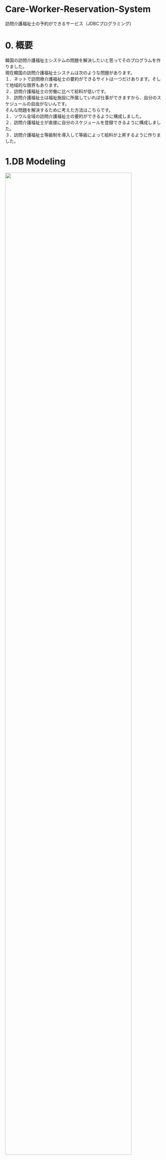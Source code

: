 # Care-Worker-Reservation-System
訪問介護福祉士の予約ができるサービス（JDBCプログラミング)

<h1>0. 概要</h1>
韓国の訪問介護福祉士システムの問題を解決したいと思ってそのプログラムを作りました。</br>
現在韓国の訪問介護福祉士システムは次のような問題があります。</br>
１．ネットで訪問療介護福祉士の要約ができるサイトは一つだけあります。そして地域的な限界もあります。</br>
２．訪問介護福祉士の労働に比べて給料が低いです。</br>
３．訪問介護福祉士は福祉施設に所属していれば仕事ができますから、自分のスケジュールの自由がないんです。</br>
そんな問題を解決するために考えた方法はこちらです。</br>
１．ソウル全域の訪問介護福祉士の要約ができるように構成しました。</br>
２．訪問介護福祉士が直接に自分のスケジュールを登録できるように構成しました。</br>
３．訪問介護福祉士等級制を導入して等級によって給料が上昇するように作りました。</br>

<h1>1.DB Modeling</h1>
<img src="https://user-images.githubusercontent.com/38282886/65164642-429c9700-da78-11e9-9464-941b125d538c.png" width="90%"></img>

<h1>2.使用技術</h1>
Java, JDBC, Oracle DB

<h1>3.開発期間、全参加人数</h1>
4日(2019.06.04~2019.06.07)、2人

<h1>4.担当した部分</h1>
1. アイデア提案、資料調査</br>
２．DB Modeling</br>
３．view（UI）設計、コーディング</br>

